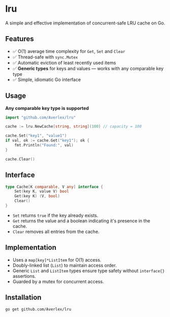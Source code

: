 # lru

A simple and effective implementation of concurrent-safe LRU cache on Go.

## Features

- ✅ O(1) average time complexity for `Get`, `Set` and `Clear`
- ✅ Thread-safe with `sync.Mutex`
- ✅ Automatic eviction of least recently used items
- ✅ **Generic types** for keys and values — works with any comparable key type
- ✅ Simple, idiomatic Go interface

## Usage

**Any comparable key type is supported**

```go
import "github.com/Averlex/lru"

cache := lru.NewCache[string, string](100) // capacity = 100

cache.Set("key1", "value1")
if val, ok := cache.Get("key1"); ok {
    fmt.Println("Found:", val)
}

cache.Clear()
```

## Interface

```go
type Cache[K comparable, V any] interface {
    Set(key K, value V) bool
    Get(key K) (V, bool)
    Clear()
}
```

- `Set` returns `true` if the key already exists.
- `Get` returns the value and a boolean indicating it's presence in the cache.
- `Clear` removes all entries from the cache.

## Implementation

- Uses a `map[key]*ListItem` for O(1) access.
- Doubly-linked list (`List`) to maintain access order.
- Generic `List` and `ListItem` types ensure type safety without `interface{}` assertions.
- Guarded by a mutex for concurrent access.

## Installation

```bash
go get github.com/Averlex/lru
```
